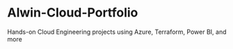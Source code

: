 # Alwin-Cloud-Portfolio
Hands-on Cloud Engineering projects using Azure, Terraform, Power BI, and more

